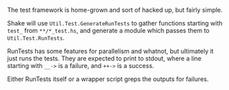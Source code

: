 The test framework is home-grown and sort of hacked up, but fairly simple.

Shake will use `Util.Test.GenerateRunTests` to gather functions starting with
`test_` from `**/*_test.hs`, and generate a module which passes them to
`Util.Test.RunTests`.

RunTests has some features for parallelism and whatnot, but ultimately it just
runs the tests.  They are expected to print to stdout, where a line starting
with `__->` is a failure, and `++->` is a success.

Either RunTests itself or a wrapper script greps the outputs for failures.
